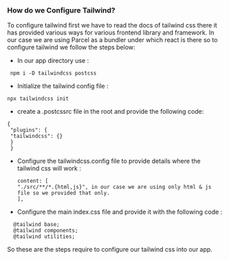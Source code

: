 ### How do we Configure Tailwind?

To configure tailwind first we have to read the docs of tailwind css there it has provided various ways for various frontend library and framework. In our case we are using Parcel as a bundler under which react is there so to configure tailwind we follow the steps below:

- In our app directory use :

```
 npm i -D tailwindcss postcss
```

- Initialize the tailwind config file :

```
npx tailwindcss init
```

- create a .postcssrc file in the root and provide the following code:

```
{
 "plugins": {
 "tailwindcss": {}
 }
 }
```

- Configure the tailwindcss.config file to provide details where the tailwind css will work :
  ```
  content: [
  "./src/**/*.{html,js}", in our case we are using only html & js file so we provided that only.
  ],
  ```
- Configure the main index.css file and provide it with the following code :

```
  @tailwind base;
  @tailwind components;
  @tailwind utilities;
```

So these are the steps require to configure our tailwind css into our app.
